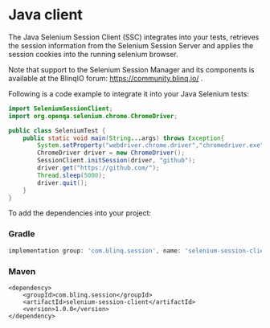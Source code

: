 # Java client
The Java Selenium Session Client (SSC) integrates into your tests, retrieves the session information from the Selenium Session Server and applies the session cookies into the running selenium browser.

Note that support to the Selenium Session Manager and its components is available at the BlinqIO forum: https://community.blinq.io/ .

Following is a code example to integrate it into your Java Selenium tests:
```java
import SeleniumSessionClient;
import org.openqa.selenium.chrome.ChromeDriver;

public class SeleniumTest {
    public static void main(String...args) throws Exception{
        System.setProperty("webdriver.chrome.driver","chromedriver.exe");
        ChromeDriver driver = new ChromeDriver();
        SessionClient.initSession(driver, "github");
        driver.get("https://github.com/");
        Thread.sleep(5000);
        driver.quit();
    }
}

```

To add the dependencies into your project:
### Gradle
```gradle
implementation group: 'com.blinq.session', name: 'selenium-session-client', version: '1.0.0'
```
### Maven
```maven
<dependency>
    <groupId>com.blinq.session</groupId>
    <artifactId>selenium-session-client</artifactId>
    <version>1.0.0</version>
</dependency>
```
